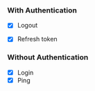 
### With Authentication
-[x] Logout
-[x] Refresh token


### Without Authentication 
-[x] Login
-[x] Ping
